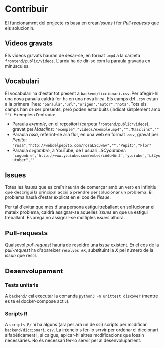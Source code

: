 # Contribuir
El funcionament del projecte es basa en crear *Issues* i fer *Pull-requests* que els solucionin.

## Videos gravats
Els vídeos gravats hauran de desar-se, en format `.mp4` a la carpeta `frontend/public/videos`. L'arxiu ha de dir-se com la paraula gravada en minúscules.

## Vocabulari
El vocabulari ha d'estar tot present a `backend/diccionari.csv`. Per afegiri-hi una nova paraula caldrà fer-ho en una nova línea. Els camps del `.csv` estan a la primera línea: `"paraula","url","origen","autor","nota"`. Tots els camps han de ser presents, però poden estar buits (indicat simplement amb `""`).
Exemples d'entrada:
* Paraula *exemple*, en el repositori (carpeta `frontend/public/videos`), gravat per *Masclins*:
`"exemple","videos/exemple.mp4","","Masclins",""`
* Paraula *rosa*, referint-se a la flor, en una web en format `.wav`, gravat per *Pepito*:
`"rosa","http://webdelpepito.com/rosaLSC.wav","","Pepito","Flor"`
* Paraula *cogombre*, a YouTube, de l'usuari *LSCyoutuber*:
`"cogombre","http://www.youtube.com/embed/c06oM8r3","youtube","LSCyoutuber",""`

## Issues
Totes les *issues* que es creïn hauràn de començar amb un verb en infinitiu que descrigui la principal acció a prendre per solucionar un problema. El problema haurà d'estar explicat en el cos de l'*issue*.

Per tal d'evitar que més d'una persona estigui treballant en sol·lucionar el mateix problema, caldrà assignar-se aquelles *issues* en que un estigui treballant. Es prega no assignar-se múltiples *issues* alhora.

## Pull-requests
Qualsevol *pull-request* hauria de resoldre una *issue* existent. En el cos de la *pull-request* ha d'apareixer `resolves #X`, substituint la *X* pel número de la *issue* que resol.

## Desenvolupament

### Tests unitaris
A `backend/` cal executar la comanda `python3 -m unittest discover` (mentre es té el docker-compose actiu).

### Scripts R
A `scripts_R/` hi ha alguns (ara per ara un de sol) scripts per modificar `backend/diccionari.csv`. La intenció s fer-lo servir per ordenar el diccionari alfabèticament i, si calgus, aplicar-hi altres modificacions que fossin necessàries.
No és necessari fer-lo servir per al desenvolupament.
